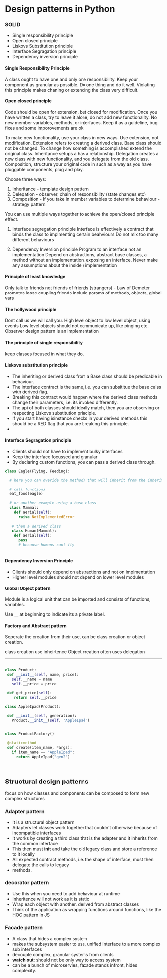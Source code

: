 # Design patterns in Python

### SOLID 
  - Single responsibility principle
  - Open closed principle
  - Liskovs Substitution principle
  - Interface Segragation principle
  - Dependency inversion principle
  
#### Single Responsibility Principle 

A class ought to have one and only one responsibility. Keep your component as granular as possible. Do one thing and do it well. 
Violating this principle makes chaning or extending the class very difficult. 

#### Open closed principle

Code should be open for extension, but closed for modification. Once you have written a class, try to leave it alone, do not add new functionality. No new member 
variables, methods, or interfaces. Keep it as a guideline, bug fixes and some imporovements are ok.

To make new functionality, use your class in new ways. Use extension, not modification. Extension refers to creating a derived class. Base class should not be changed.
To change how something is accomplished extend the original class. Inheritance setups a has a relationship. Delegation creates a new class with new functionality, and you 
delegate from the old class. Composition, structure your original code in such as a way as you have pluggable components, plug and play.

Choose three ways:
1. Inheritance - template design pattern
2. Delegation - observer, chain of responsibility (state changes etc)
3. Composition - If you take in member variables to determine behaviour - strategy pattern

You can use multiple ways together to achieve the open/closed principle effect.


1. Interface segregation principle
Interface is effectively a contract that binds the class to implmenting certain beahviours
Do not mix too many different behaviours

2. Dependency Inversion principle
Program to an interface not an implementation
Depend on abstractions, abstract base classes, a method without an implementation, exposing an interface.
Never make any assumptions about the inside / implementation
   


#### Principle of least knowledge
Only talk to friends not friends of friends (strangers) - Law of Demeter
promotes loose coupling
friends include params of methods, objects, global vars

#### The hollywood principle
Dont call us we will call you.
High level object to low level object, using events
Low level objects should not communicate up, like pinging etc.
Observer design pattern is an implementation

#### The principle of single responsibility

keep classes focused in what they do.



#### Liskovs substitution principle
- The inheriting or derived class from a Base class should be predicable in behaviour.
- The interface contract is the same, i.e. you can subsititue the base calss with derived flag.
- Breaking this contract would happen where the derived class methods change their parameters, i.e. its invoked differently.
- The api of both classes should ideally match, then you are observing or respecting Liskovs substitution principle.
- If you start having isinstance checks in your derived methods this should be a RED flag that you are breaking this principle.
- 


#### Interface Segragation principle
- Clients should not have to implement bulky interfaces
- Keep the interface focussed and granular
- By declaring custom functions, you can pass a derived class through. 

```python 
class Eagle(Flying, Feeding):

  # here you can overide the methods that will inherit from the inherited interfaces
  
  # call functions
  eat_food(eagle)
  
  # or another example using a base class
  class Mammal:
    def aerial(self):
      raise NotImplementedError
      
   # then a derived class
   class Human(Mammal):
    def aerial(self):
      pass
      # because humans cant fly
    
```

#### Dependency Inversion Principle

- Clients should only depend on abstractions and not on implmentation
- Higher level modules should not depend on lower level modules



#### Global Object pattern

Module is a logical unit that can be imported and consists of functions, variables.

Use __ at beginning to indicate its a private label. 


#### Factory and Abstract pattern

Seperate the creation from their use, can be class creation or object creation.

class creation use inheirtence
Object creation often uses delegation

---

 ```python

class Product:
  def __init__(self, name, price):
    self.__name = name
    self.__price = price
    
  def get_price(self):
     return self.__price
  
 class AppleIpad(Product):
 
  def __init__(self, generation):
    Product.__init__(self, 'AppleIpad')


class ProductFactory()

  @staticmethod
  def create(item_name, *args):
    if item_name == "AppleIpad":
      return AppleIpad("gen2")
      
  


 ```
## Structural design patterns
  focus on how classes and components can be composed to form new complex structures
### Adapter pattern

- It is a structural object pattern
- Adapters let classes work together that couldn't otherwise because of incompatible interfaces
- It works by creating a third class that is the adapter and it inherits from the common interface
- This then must __init__ and take the old legacy class and store a reference to it locally
- All expected contract methods, i.e. the shape of interface, must then delegate the calls to legacy 
- methods.

### decorator pattern
- Use this when you need to add behaviour at runtime
- Inheritence will not work as it is static
- Wrap each object with another. derived from abstract classes
- Think of the application as wrapping functions around functions, like the HOC pattern in JS

### Facade pattern
- A class that hides a complex system
- makes the subsystem easier to use, unified interface to a more complex sub interfaces
- decouple complex, granular systems from clients
- **watch out**: should not be only way to access system
- can be a bunch of microservies, facade stands infront, hides complexity.
